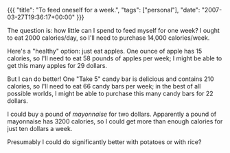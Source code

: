 {{{
  "title": "To feed oneself for a week.",
  "tags": ["personal"],
  "date": "2007-03-27T19:36:17+00:00"
}}}

  The question is: how little can I spend to feed myself for one week?  I ought to eat 2000 calories/day, so I'll need to purchase 14,000 calories/week.

Here's a "healthy" option: just eat apples.  One ounce of apple has 15 calories, so I'll need to eat 58 pounds of apples per week; I might be able to get this many apples for 29 dollars.

But I can do better!  One "Take 5" candy bar is delicious and contains 210 calories, so I'll need to eat 66 candy bars per week; in the best of all possible worlds, I might be able to purchase this many candy bars for 22 dollars.

I could buy a pound of *mayonnaise* for two dollars.  Apparently a pound of mayonnaise has 3200 calories, so I could get more than enough calories for just ten dollars a week.

Presumably I could do significantly better with potatoes or with rice?

